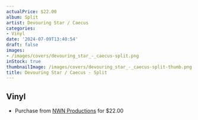 ```yaml
---
actualPrice: $22.00
album: Split
artist: Devouring Star / Caecus
categories:
- Vinyl
date: '2024-07-09T13:40:54'
draft: false
images:
- /images/covers/devouring_star_-_caecus-split.png
inStock: true
thumbnailImage: /images/covers/devouring_star_-_caecus-split-thumb.png
title: Devouring Star / Caecus - Split
---
```


## Vinyl
* Purchase from [NWN Productions](http://shop.nwnprod.com/index.php?route=product/product&path=75&product_id=5964&sort=pd.name&order=ASC) for $22.00
